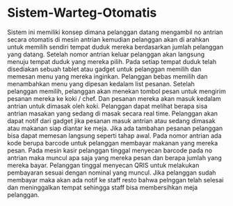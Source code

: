 # Sistem-Warteg-Otomatis
Sistem ini memiliki konsep dimana pelanggan datang mengambil no antrian secara otomatis di mesin antrian kemudian pelanggan akan di arahkan untuk memilih sendiri tempat duduk mereka berdasarkan jumlah pelanggan yang datang. Setelah nomor antrian keluar pelanggan akan langsung menuju tempat duduk yang mereka pilih. Pada setiap tempat duduk telah disediakan sebuah tablet atau gadget untuk pelanggan memilih dan memesan menu yang mereka inginkan. Pelanggan bebas memilih dan menambahkan menu yang dipesan kedalam list pesanan. Setelah pelanggan memilih, pelanggan akan menekan tombol pesan untuk mengirim pesanan mereka ke koki / chef. Dan pesanan mereka akan masuk kedalam antrian untuk dimasak oleh koki. Pelanggan dapat melihat berapa sisa antrian masakan yang sedang di masak secara real time. Pelanggan akan dapat notif dari gadget jika pesanan masuk antrian atau sedang dimasak atau makanan siap diantar ke meja. Jika ada tambahan pesanan pelanggan bisa dapat memesan langsung seperti tahap awal. Pada nomor antrian ada kode berupa barcode untuk pelanggan membayar makanan yang mereka pesan. Pada mesin kasir pelanggan tinggal menyecan barcode pada no antrian maka muncul apa saja yang mereka pesan dan berapa jumlah yang mereka bayar. Pelanggan tinggal menyecan QRIS untuk melakukan pembayaran sesuai dengan nominal yang muncul. Jika pelanggan sudah membayar maka akan ada notif ke staff resto bahwa pelnggan telah selesai dan meninggalkan tempat sehingga staff bisa membersihkan meja pelanggan.
